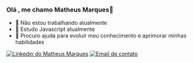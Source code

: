 ### Olá , me chamo Matheus Marques👋

- 🔭 Não estou trabalhando atualmente
- 🌱 Estudo Javascript atualmente
- 🤔 Procuro ajuda para evoluir meu conhecimento e aprimorar minhas habilidades

<div>
  <a href="https://www.linkedin.com/in/matheus-marques-b5bb17205/"> <img src="https://img.shields.io/badge/LinkedIn-0077B5?style=for-the-badge&logo=linkedin&logoColor=white" alt="Linkedin do Matheus Marques"></a>
 <a href="mailto:https:matheus.marques01@gmail.com"><img src="https://img.shields.io/badge/Gmail-D14836?style=for-the-badge&logo=gmail&logoColor=white" alt="Email de contato"></a>
 </div>
